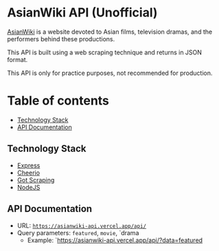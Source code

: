 # AsianWiki API (Unofficial)

[AsianWiki](https://asianwiki.com) is a website devoted to Asian films, television dramas, and the performers behind these productions.

This API is built using a web scraping technique and returns in JSON format.

This API is only for practice purposes, not recommended for production.

# Table of contents

- [Technology Stack](#technology-stact)
- [API Documentation](#api-documentation)

## Technology Stack

- [Express](https://expressjs.com/)
- [Cheerio](https://www.npmjs.com/package/cheerio)
- [Got Scraping](https://www.npmjs.com/package/got-scraping)
- [NodeJS](https://nodejs.org/en)

## API Documentation

- URL: [`https://asianwiki-api.vercel.app/api/`](https://asianwiki-api.vercel.app/api/)
- Query parameters: `featured`, `movie`, `drama
    - Example: `https://asianwiki-api.vercel.app/api/?data=featured
